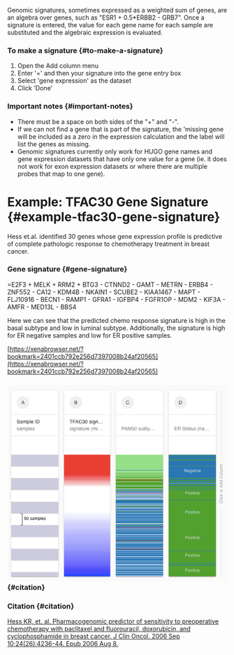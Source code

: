Genomic signatures, sometimes expressed as a weighted sum of genes, are an algebra over genes, such as "ESR1 + 0.5\*ERBB2 - GRB7". Once a signature is entered, the value for each gene name for each sample are substituted and the algebraic expression is evaluated.



### To make a signature {#to-make-a-signature}

1. Open the Add column menu
2. Enter '=' and then your signature into the gene entry box
3. Select 'gene expression' as the dataset
4. Click 'Done'

### Important notes {#important-notes}

* There must be a space on both sides of the "+" and "-".
* If we can not find a gene that is part of the signature, the 'missing gene will be included as a zero in the expression calculation and the label will list the genes as missing.
* Genomic signatures currently only work for HUGO gene names and gene expression datasets that have only one value for a gene \(ie. it does not work for exon expression datasets or where there are multiple probes that map to one gene\).

# Example: TFAC30 Gene Signature {#example-tfac30-gene-signature}

Hess et.al. identified 30 genes whose gene expression profile is predictive of complete pathologic response to chemotherapy treatment in breast cancer.

### Gene signature {#gene-signature}

=E2F3 + MELK + RRM2 + BTG3 - CTNND2 - GAMT - METRN - ERBB4 - ZNF552 - CA12 - KDM4B - NKAIN1 - SCUBE2 - KIAA1467 - MAPT - FLJ10916 - BECN1 - RAMP1 - GFRA1 - IGFBP4 - FGFR1OP - MDM2 - KIF3A - AMFR - MED13L - BBS4

Here we can see that the predicted chemo response signature is high in the basal subtype and low in luminal subtype. Additionally, the signature is high for ER negative samples and low for ER positive samples.

[https://xenabrowser.net/?bookmark=2401ccb792e256d7397008b24af20565](https://xenabrowser.net/?bookmark=2401ccb792e256d7397008b24af20565)

### ![](/assets/genomicSignatures.png) {#citation}

### Citation {#citation}

[Hess KR, et. al. Pharmacogenomic predictor of sensitivity to preoperative chemotherapy with paclitaxel and fluorouracil, doxorubicin, and cyclophosphamide in breast cancer. J Clin Oncol. 2006 Sep 10;24\(26\):4236-44. Epub 2006 Aug 8.](http://www.ncbi.nlm.nih.gov/pubmed/16896004)


